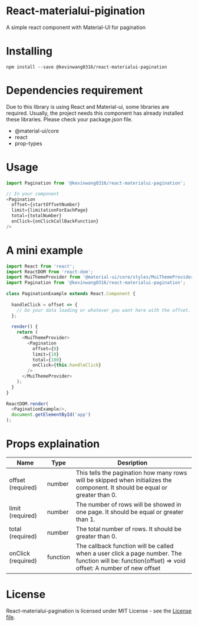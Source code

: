 # React-materialui-pigination

A simple react component with Material-UI for pagination

# Installing

```
npm install --save @kevinwang0316/react-materialui-pagination
```

# Dependencies requirement

Due to this library is using React and Material-ui, some libraries are required.
Usually, the project needs this component has already installed these libraries. Please check your package.json file.

- @material-ui/core
- react
- prop-types

# Usage

```javascript
import Pagination from '@kevinwang0316/react-materialui-pagination';

// In your component
<Pagination
  offset={startOffsetNumber}
  limit={limitationForEachPage}
  total={totalNumber}
  onClick={onClickCallBackFunction}
/>
```

# A mini example

```javascript
import React from 'react';
import ReactDOM from 'react-dom';
import MuiThemeProvider from '@material-ui/core/styles/MuiThemeProvider';
import Pagination from '@kevinwang0316/react-materialui-pagination';
 
class PaginationExample extends React.Component {
  
  handleClick = offset => {
    // Do your data loading or whatever you want here with the offset.
  };
 
  render() {
    return (
      <MuiThemeProvider>
        <Pagination
          offset={0}
          limit={10}
          total={100}
          onClick={this.handleClick}
        />
      </MuiThemeProvider>
    );
  }
}
 
ReactDOM.render(
  <PaginationExample/>,
  document.getElementById('app')
);
```

# Props explaination

| Name        | Type           | Desription  |
| ------------- |-------------| -----|
| offset (required) | number | This tells the pagination how many rows will be skipped when initializes the component.  It should be equal or greater than 0. |
| limit (required) | number | The number of rows will be showed in one page.  It should be equal or greater than 1. |
| total (required) | number | The total number of rows.  It should be greater than 0. |
| onClick (required) | function | The callback function will be called when a user click a page number.  The function will be:  function(offset) => void  offset: A number of new offset |


# License

React-materialui-pagination is licensed under MIT License - see the [License file](https://github.com/PengWang0316/ReactMaterialUiPagination/blob/master/LICENSE).
